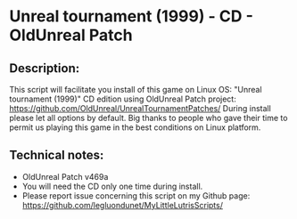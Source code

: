 # Unreal tournament (1999) - CD - OldUnreal Patch

## Description:
This script will facilitate you install of this game on Linux OS:
"Unreal tournament (1999)" CD edition using OldUnreal Patch project:
https://github.com/OldUnreal/UnrealTournamentPatches/
During install please let all options by default.
Big thanks to people who gave their time to permit us playing this game in the best conditions on Linux platform.

## Technical notes:
- OldUnreal Patch v469a
- You will need the CD only one time during install.
- Please report issue concerning this script on my Github page:
https://github.com/legluondunet/MyLittleLutrisScripts/
